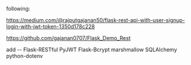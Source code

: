 following:

https://medium.com/@rajputgajanan50/flask-rest-api-with-user-signup-login-with-jwt-token-1350d178c228

https://github.com/gajanan0707/Flask_Demo_Rest


add --
Flask-RESTful
PyJWT
Flask-Bcrypt
marshmallow
SQLAlchemy
python-dotenv